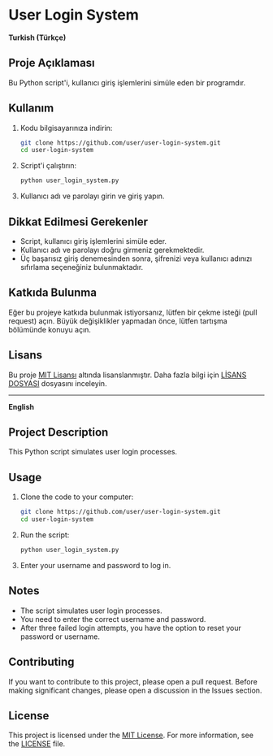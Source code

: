# User Login System

**Turkish (Türkçe)**

## Proje Açıklaması

Bu Python script'i, kullanıcı giriş işlemlerini simüle eden bir programdır.

## Kullanım

1. Kodu bilgisayarınıza indirin:

    ```bash
    git clone https://github.com/user/user-login-system.git
    cd user-login-system
    ```

2. Script'i çalıştırın:

    ```bash
    python user_login_system.py
    ```

3. Kullanıcı adı ve parolayı girin ve giriş yapın.

## Dikkat Edilmesi Gerekenler

- Script, kullanıcı giriş işlemlerini simüle eder.
- Kullanıcı adı ve parolayı doğru girmeniz gerekmektedir.
- Üç başarısız giriş denemesinden sonra, şifrenizi veya kullanıcı adınızı sıfırlama seçeneğiniz bulunmaktadır.

## Katkıda Bulunma

Eğer bu projeye katkıda bulunmak istiyorsanız, lütfen bir çekme isteği (pull request) açın. Büyük değişiklikler yapmadan önce, lütfen tartışma bölümünde konuyu açın.

## Lisans

Bu proje [MIT Lisansı](LICENSE) altında lisanslanmıştır. Daha fazla bilgi için [LİSANS DOSYASI](LICENSE) dosyasını inceleyin.

---

**English**

## Project Description

This Python script simulates user login processes.

## Usage

1. Clone the code to your computer:

    ```bash
    git clone https://github.com/user/user-login-system.git
    cd user-login-system
    ```

2. Run the script:

    ```bash
    python user_login_system.py
    ```

3. Enter your username and password to log in.

## Notes

- The script simulates user login processes.
- You need to enter the correct username and password.
- After three failed login attempts, you have the option to reset your password or username.

## Contributing

If you want to contribute to this project, please open a pull request. Before making significant changes, please open a discussion in the Issues section.

## License

This project is licensed under the [MIT License](LICENSE). For more information, see the [LICENSE](LICENSE) file.
